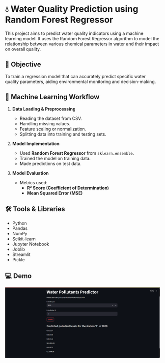 # 💧 Water Quality Prediction using Random Forest Regressor

This project aims to predict water quality indicators using a machine learning model. It uses the Random Forest Regressor algorithm to model the relationship between various chemical parameters in water and their impact on overall quality.

## 🎯 Objective

To train a regression model that can accurately predict specific water quality parameters, aiding environmental monitoring and decision-making.

## 🧠 Machine Learning Workflow

1. **Data Loading & Preprocessing**
   - Reading the dataset from CSV.
   - Handling missing values.
   - Feature scaling or normalization.
   - Splitting data into training and testing sets.

2. **Model Implementation**
   - Used **Random Forest Regressor** from `sklearn.ensemble`.
   - Trained the model on training data.
   - Made predictions on test data.

3. **Model Evaluation**
   - Metrics used:
     - **R² Score (Coefficient of Determination)**
     - **Mean Squared Error (MSE)**
    
  ## 🛠️ Tools & Libraries

- Python
- Pandas
- NumPy
- Scikit-learn
- Jupyter Notebook
- Joblib
- Streamlit
- Pickle

## **💻 Demo**
![App Screenshot](Image1.png)
